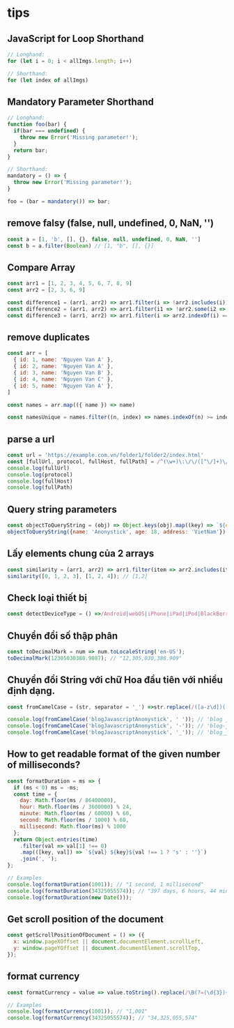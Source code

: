 # tips

## JavaScript for Loop Shorthand
```js
// Longhand:
for (let i = 0; i < allImgs.length; i++)

// Shorthand:
for (let index of allImgs)
```

## Mandatory Parameter Shorthand
```js
// Longhand:
function foo(bar) {
  if(bar === undefined) {
    throw new Error('Missing parameter!');
  }
  return bar;
}

// Shorthand:
mandatory = () => {
  throw new Error('Missing parameter!');
}

foo = (bar = mandatory()) => bar;
```

## remove falsy (false, null, undefined, 0, NaN, '')
```js
const a = [1, 'b', [], {}, false, null, undefined, 0, NaN, '']
const b = a.filter(Boolean) // [1, "b", [], {}]
```

## Compare Array
```js
const arr1 = [1, 2, 3, 4, 5, 6, 7, 8, 9]
const arr2 = [2, 3, 6, 9]

const difference1 = (arr1, arr2) => arr1.filter(i => !arr2.includes(i))
const difference2 = (arr1, arr2) => arr1.filter(i1 => !arr2.some(i2 => i2 === i1))
const difference3 = (arr1, arr2) => arr1.filter(i => arr2.indexOf(i) === -1)
```

## remove duplicates
```js
const arr = [
  { id: 1, name: 'Nguyen Van A' },
  { id: 2, name: 'Nguyen Van A' },
  { id: 3, name: 'Nguyen Van B' },
  { id: 4, name: 'Nguyen Van C' },
  { id: 5, name: 'Nguyen Van A' },
]

const names = arr.map(({ name }) => name)

const namesUnique = names.filter((n, index) => names.indexOf(n) >= index)
```

## parse a url
```js
const url = 'https://example.com.vn/folder1/folder2/index.html'
const [fullUrl, protocol, fullHost, fullPath] = /^(\w+)\:\/\/([^\/]+)\/(.*)$/.exec(url)
console.log(fullUrl)
console.log(protocol)
console.log(fullHost)
console.log(fullPath)
```

## Query string parameters
```js
const objectToQueryString = (obj) => Object.keys(obj).map((key) => `${encodeURIComponent(key)}=${encodeURIComponent(obj[key])}`).join('&');
objectToQueryString({name: 'Anonystick', age: 18, address: 'VietNam'})
```

## Lấy elements chung của 2 arrays
```js
const similarity = (arr1, arr2) => arr1.filter(item => arr2.includes(item));
similarity([0, 1, 2, 3], [1, 2, 4]); // [1,2]
```

## Check loại thiết bị
```js
const detectDeviceType = () =>/Android|webOS|iPhone|iPad|iPod|BlackBerry|IEMobile|OperaMini/i.test(navigator.userAgent) ? 'Mobile' : 'Desktop';
```

## Chuyển đổi số thập phân
```js
const toDecimalMark = num => num.toLocaleString('en-US');
toDecimalMark(12305030388.9087); // "12,305,030,388.909"
```

## Chuyển đổi String với chữ Hoa đầu tiên với nhiều định dạng.
```js
const fromCamelCase = (str, separator = '_') =>str.replace(/([a-z\d])([A-Z])/g, '$1' + separator + '$2').replace(/([A-Z]+)([A-Z][a-z\d]+)/g, '$1' + separator + '$2').toLowerCase();

console.log(fromCamelCase('blogJavascriptAnonystick', ' ')); // 'blog javascript anonysticke'
console.log(fromCamelCase('blogJavascriptAnonystick', '-')); // 'blog-javascript-anonystick'
console.log(fromCamelCase('blogJavascriptAnonystick', '_')); // 'blog_javascript_anonystick'
```

## How to get readable format of the given number of milliseconds?
```js
const formatDuration = ms => {
  if (ms < 0) ms = -ms;
  const time = {
    day: Math.floor(ms / 86400000),
    hour: Math.floor(ms / 3600000) % 24,
    minute: Math.floor(ms / 60000) % 60,
    second: Math.floor(ms / 1000) % 60,
    millisecond: Math.floor(ms) % 1000
  };
  return Object.entries(time)
    .filter(val => val[1] !== 0)
    .map(([key, val]) => `${val} ${key}${val !== 1 ? 's' : ''}`)
    .join(', ');
};

// Examples
console.log(formatDuration(1001)); // "1 second, 1 millisecond"
console.log(formatDuration(34325055574)); // "397 days, 6 hours, 44 minutes, 15 seconds, 574 milliseconds"
console.log(formatDuration(new Date())); 
```

## Get scroll position of the document
```js
const getScrollPositionOfDocument = () => ({
  x: window.pageXOffset || document.documentElement.scrollLeft,
  y: window.pageYOffset || document.documentElement.scrollTop,
});
```

## format currency
```js
const formatCurrency = value => value.toString().replace(/\B(?=(\d{3})+(?!\d))/g, ',');

// Examples
console.log(formatCurrency(1001)); // "1,001"
console.log(formatCurrency(34325055574)); // "34,325,055,574"
```
